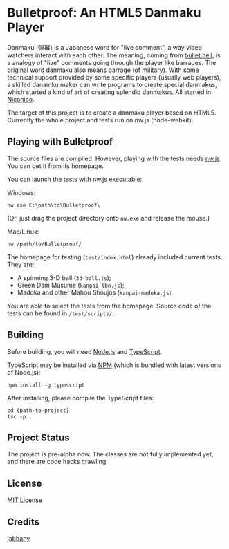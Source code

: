 # Bulletproof: An HTML5 Danmaku Player

Danmaku (弾幕) is a Japanese word for "live comment", a way video watchers interact with each other.
The meaning, coming from [bullet hell](//en.wikipedia.org/wiki/Shoot_%27em_up#Bullet_hell), is
a analogy of "live" comments going through the player like barrages. The original word danmaku
also means barrage (of military). With some technical support provided by some specific players
(usually web players), a skilled danamku maker can write programs to create special danmakus,
which started a kind of art of creating splendid danmakus. All started in [Niconico](http://www.nicovideo.jp/).

The target of this project is to create a danmaku player based on HTML5. Currently the whole project and
tests run on nw.js (node-webkit).

## Playing with Bulletproof

The source files are compiled. However, playing with the tests needs [nw.js](http://nwjs.io).
You can get it from its homepage. 

You can launch the tests with nw.js executable:

Windows:

```
nw.exe C:\path\to\Bulletproof\
```

(Or, just drag the project directory onto `nw.exe` and release the mouse.)

Mac/Linux:

```
nw /path/to/Bulletproof/
```

The homepage for testing (`test/index.html`) already included current tests. They are:

- A spinning 3-D ball (`3d-ball.js`);
- Green Dam Musume (`kanpai-lbn.js`);
- Madoka and other Mahou Shoujos (`kanpai-madoka.js`).

You are able to select the tests from the homepage. Source code of the tests can be found in `/test/scripts/`.

## Building

Before building, you will need [Node.js](https://nodejs.org/en/) and [TypeScript](http://www.typescriptlang.org/).

TypeScript may be installed via [NPM](https://www.npmjs.org/) (which is bundled with latest versions of Node.js):

```
npm install -g typescript
```

After installing, please compile the TypeScript files:

```
cd {path-to-project}
tsc -p .
```

## Project Status

The project is pre-alpha now. The classes are not fully implemented yet, and there are code hacks crawling.

## License

[MIT License](http://mitlicense.org/)

## Credits

[jabbany](//github.com/jabbany/)
